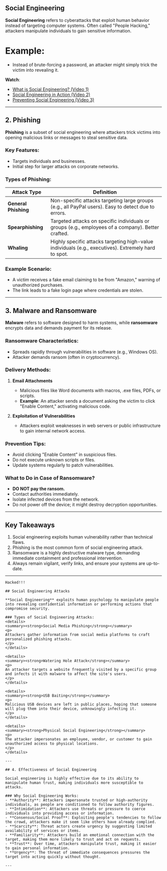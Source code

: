 ##  Social Engineering

**Social Engineering** refers to cyberattacks that exploit human behavior instead of targeting computer systems. Often called "People Hacking," attackers manipulate individuals to gain sensitive information.

# Example:
- Instead of brute-forcing a password, an attacker might simply trick the victim into revealing it.

**Watch**:  
- [What is Social Engineering? (Video 1)](https://youtu.be/opRMrEfAIiI?si=lCP9WfKAF1ZXUvP8)  
- [Social Engineering in Action (Video 2)](https://youtu.be/fHhNWAKw0bY?si=_8pX106HWTSTsVM9)  
- [Preventing Social Engineering (Video 3)](https://www.youtube.com/watch?v=PWVN3Rq4gzw)  

---

## 2. Phishing

**Phishing** is a subset of social engineering where attackers trick victims into opening malicious links or messages to steal sensitive data.

### Key Features:
- Targets individuals and businesses.
- Initial step for larger attacks on corporate networks.

### Types of Phishing:
| **Attack Type**    | **Definition**                                                                                         |  
|--------------------|------------------------------------------------------------------------------------------------------|  
| **General Phishing** | Non-specific attacks targeting large groups (e.g., all PayPal users). Easy to detect due to errors. |  
| **Spearphishing**   | Targeted attacks on specific individuals or groups (e.g., employees of a company). Better crafted.  |  
| **Whaling**         | Highly specific attacks targeting high-value individuals (e.g., executives). Extremely hard to spot.|  

### Example Scenario:
- A victim receives a fake email claiming to be from "Amazon," warning of unauthorized purchases.
- The link leads to a fake login page where credentials are stolen.

---

## 3. Malware and Ransomware

**Malware** refers to software designed to harm systems, while **ransomware** encrypts data and demands payment for its release.

### Ransomware Characteristics:
- Spreads rapidly through vulnerabilities in software (e.g., Windows OS).
- Attacker demands ransom (often in cryptocurrency).

### Delivery Methods:
1. **Email Attachments**  
   - Malicious files like Word documents with macros, .exe files, PDFs, or scripts.
   - **Example**: An attacker sends a document asking the victim to click "Enable Content," activating malicious code.
   
2. **Exploitation of Vulnerabilities**  
   - Attackers exploit weaknesses in web servers or public infrastructure to gain internal network access.

### Prevention Tips:
- Avoid clicking "Enable Content" in suspicious files.
- Do not execute unknown scripts or files.
- Update systems regularly to patch vulnerabilities.

### What to Do in Case of Ransomware?
- **DO NOT pay the ransom.**
- Contact authorities immediately.
- Isolate infected devices from the network.
- Do not power off the device; it might destroy decryption opportunities.

---

## Key Takeaways
1. Social engineering exploits human vulnerability rather than technical flaws.
2. Phishing is the most common form of social engineering attack.
3. Ransomware is a highly destructive malware type, demanding immediate containment and professional intervention.
4. Always remain vigilant, verify links, and ensure your systems are up-to-date.

---
```
Hacked!!!

## Social Engineering Attacks

**Social Engineering** exploits human psychology to manipulate people into revealing confidential information or performing actions that compromise security.

### Types of Social Engineering Attacks:
<details>
<summary><strong>Social Media Phishing</strong></summary>
<p>
Attackers gather information from social media platforms to craft personalized phishing attacks.
</p>
</details>

<details>
<summary><strong>Watering Hole Attack</strong></summary>
<p>
An attacker targets a website frequently visited by a specific group and infects it with malware to affect the site's users.
</p>
</details>

<details>
<summary><strong>USB Baiting</strong></summary>
<p>
Malicious USB devices are left in public places, hoping that someone will plug them into their device, unknowingly infecting it.
</p>
</details>

<details>
<summary><strong>Physical Social Engineering</strong></summary>
<p>
The attacker impersonates an employee, vendor, or customer to gain unauthorized access to physical locations.
</p>
</details>

---

## 4. Effectiveness of Social Engineering

Social engineering is highly effective due to its ability to manipulate human trust, making individuals more susceptible to attacks.

### Why Social Engineering Works:
- **Authority**: Attackers impersonate trusted or high-authority individuals, as people are conditioned to follow authority figures.
- **Intimidation**: Attackers use threats or pressure to coerce individuals into providing access or information.
- **Consensus/Social Proof**: Exploiting people's tendencies to follow the crowd, attackers make it seem like others have already complied.
- **Scarcity**: Threat actors create urgency by suggesting limited availability of services or items.
- **Familiarity**: Attackers build an emotional connection with the target, making them more likely to trust and act on requests.
- **Trust**: Over time, attackers manipulate trust, making it easier to gain personal information.
- **Urgency**: The threat of immediate consequences pressures the target into acting quickly without thought.

---
